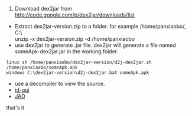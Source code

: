 1. Download dex2jar from http://code.google.com/p/dex2jar/downloads/list
* Extract dex2jar-version.zip to a folder. for example /home/panxiaobo/, C:\  
unzip -x dex2jar-version.zip -d /home/panxiaobo
* use dex2jar to generate .jar file. dex2jar will generate a file named someApk-dex2jar.jar in the working folder.
 ```
 linux sh /home/panxiaobo/dex2jar-version/d2j-dex2jar.sh /home/panxiaobo/someApk.apk
 windows C:\dex2jar-version\d2j-dex2jar.bat someApk.apk
 ```
* use a decompiler to view the source.
 * [jd-gui](http://jd.benow.ca/)
 * [JAD](http://www.varaneckas.com/jad)

that's it
